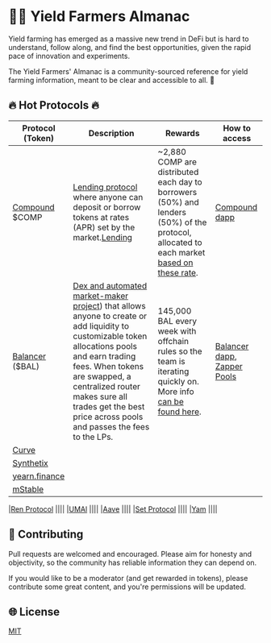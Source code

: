 
# 👨‍🌾 Yield Farmers Almanac
Yield farming has emerged as a massive new trend in DeFi but is hard to understand, follow along, and find the best opportunities, given the rapid pace of innovation and experiments.

The Yield Farmers' Almanac is a community-sourced reference for yield farming information, meant to be clear and accessible to all. 🤗

## 🔥 Hot Protocols 🔥
|Protocol (Token)|Description|Rewards|How to access|
|---|---|---|---|
|[Compound](/protocols/compound.md) $COMP|[Lending protocol]((https://compound.finance/)) where anyone can deposit or borrow tokens at rates (APR) set by the market.[Lending](#)|~2,880 COMP are distributed each day to borrowers (50%) and lenders (50%) of the protocol, allocated to each market [based on these rate](https://compound.finance/governance/comp).|[Compound dapp](https://app.compound.finance/)|
|[Balancer](/protocols/balancer.md) ($BAL)|[Dex and automated market-maker project](https://balancer.finance/)) that allows anyone to create or add liquidity to customizable token allocations pools and earn trading fees. When tokens are swapped, a centralized router  makes sure all trades get the best price across pools and passes the fees to the LPs.|145,000 BAL every week with offchain rules so the team is iterating quickly on. More info [can be found here](https://forum.balancer.finance/).|[Balancer dapp](https://pools.balancer.exchange/#/), [Zapper Pools](https://www.zapper.fi/invest)|
|[Curve](https://www.curve.fi/) ||||
|[Synthetix](https://www.synthetix.io/) ||||
|[yearn.finance](https://yearn.finance/) ||||
|[mStable](https://mstable.org/) ||||

|[Ren Protocol](https://renproject.io/) ||||
|[UMAl](https://umaproject.org/) ||||
|[Aave](https://aave.com/) ||||
|[Set Protocol](https://www.tokensets.com/) ||||
|[Yam](https://yam.finance/) ||||

## 📝 Contributing
Pull requests are welcomed and encouraged. Please aim for honesty and objectivity, so the community has reliable information they can depend on.

If you would like to be a moderator (and get rewarded in tokens), please contribute some great content, and you're permissions will be updated.

## 🌐 License
[MIT](https://choosealicense.com/licenses/mit/)
